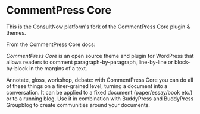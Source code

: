 CommentPress Core
=================

This is the ConsultNow platform's fork of the CommentPress Core plugin & themes. 

From the CommentPress Core docs:

*CommentPress Core* is an open source theme and plugin for WordPress that allows readers to comment paragraph-by-paragraph, line-by-line or block-by-block in the margins of a text.

Annotate, gloss, workshop, debate: with CommentPress Core you can do all of these things on a finer-grained level, turning a document into a conversation. It can be applied to a fixed document (paper/essay/book etc.) or to a running blog. Use it in combination with BuddyPress and BuddyPress Groupblog to create communities around your documents.